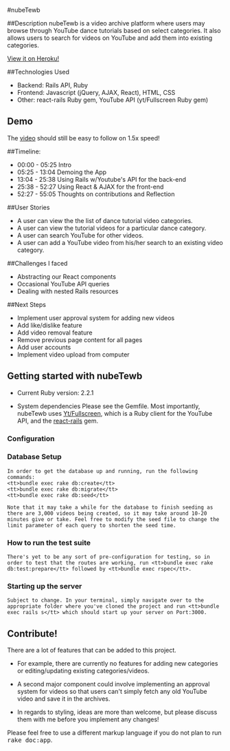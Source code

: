 #nubeTewb

##Description 
nubeTewb is a video archive platform where users may browse through YouTube dance tutorials based on select categories. It also allows users to search for videos on YouTube and add them into existing categories.

[View it on Heroku!](https://nube-Tewb.herokuapp.com)

##Technologies Used
  * Backend: Rails API, Ruby
  * Frontend: Javascript (jQuery, AJAX, React), HTML, CSS
  * Other: react-rails Ruby gem, YouTube API (yt/Fullscreen Ruby gem)

## Demo 

The [video](https://www.youtube.com/watch?v=F07X98YysR8) should still be easy to follow on 1.5x speed!

##Timeline:
* 00:00 - 05:25 Intro
* 05:25 - 13:04 Demoing the App
* 13:04 - 25:38 Using Rails w/Youtube's API for the back-end
* 25:38 - 52:27 Using React & AJAX for the front-end
* 52:27 - 55:05 Thoughts on contributions and Reflection 

##User Stories
  * A user can view the the list of dance tutorial video categories.
  * A user can view the tutorial videos for a particular dance category.
  * A user can search YouTube for other videos.
  * A user can add a YouTube video from his/her search to an existing video category.

##Challenges I faced
  * Abstracting our React components
  * Occasional YouTube API queries
  * Dealing with nested Rails resources
  
##Next Steps
  * Implement user approval system for adding new videos
  * Add like/dislike feature
  * Add video removal feature
  * Remove previous page content for all pages
  * Add user accounts
  * Implement video upload from computer

## Getting started with nubeTewb


* Current Ruby version: 2.2.1

* System dependencies
	Please see the Gemfile.
	Most importantly, nubeTewb uses [Yt/Fullscreen](https://github.com/Fullscreen/yt), which is a Ruby client for the YouTube API, and the [react-rails](https://github.com/reactjs/react-rails) gem.


### Configuration

### Database Setup
	In order to get the database up and running, run the following commands:
	<tt>bundle exec rake db:create</tt>
	<tt>bundle exec rake db:migrate</tt>
	<tt>bundle exec rake db:seed</tt>

	Note that it may take a while for the database to finish seeding as there are 3,000 videos being created, so it may take around 10-20 minutes give or take. Feel free to modify the seed file to change the limit parameter of each query to shorten the seed time.

### How to run the test suite
	There's yet to be any sort of pre-configuration for testing, so in order to test that the routes are working, run <tt>bundle exec rake db:test:prepare</tt> followed by <tt>bundle exec rspec</tt>.


### Starting up the server
	Subject to change. In your terminal, simply navigate over to the appropriate folder where you've cloned the project and run <tt>bundle exec rails s</tt> which should start up your server on Port:3000.

## Contribute!

There are a lot of features that can be added to this project. 

* For example, there are currently no features for adding new categories or editing/updating existing categories/videos. 

* A second major component could involve implementing an approval system for videos so that users can't simply fetch any old YouTube video and save it in the archives.

* In regards to styling, ideas are more than welcome, but please discuss them with me before you implement any changes!


Please feel free to use a different markup language if you do not plan to run
<tt>rake doc:app</tt>.
